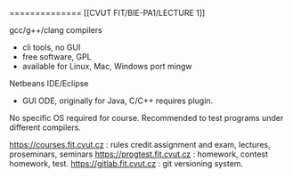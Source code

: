 
==============
[[CVUT FIT/BIE-PA1/LECTURE 1]]

gcc/g++/clang compilers
- cli tools, no GUI
- free software, GPL
- available for Linux, Mac, Windows port mingw

Netbeans IDE/Eclipse
- GUI ODE, originally for Java, C/C++ requires plugin.

No specific OS required for course.
Recommended to test programs under different compilers.

https://courses.fit.cvut.cz : rules credit assignment and exam, lectures, proseminars, seminars
https://progtest.fit.cvut.cz : homework, contest homework, test.
https://gitlab.fit.cvut.cz : git versioning system.
